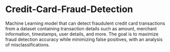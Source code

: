 # Credit-Card-Fraud-Detection
Machine Learning model that can detect fraudulent credit card transactions from a dataset containing transaction details such as amount, merchant information, timestamps, user details, and more.  The goal is to maximize fraud detection accuracy while minimizing false positives, with an analysis of misclassifications.
